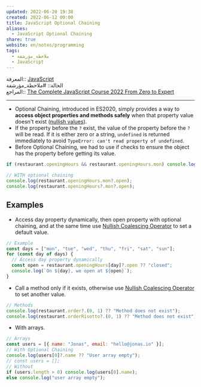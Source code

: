 ```yaml
---  
updated: 2022-06-20 19:38  
created: 2022-06-12 00:00  
title: JavaScript Optional Chaining  
aliases:  
  - JavaScript Optional Chaining  
share: true  
website: en/notes/programming  
tags:  
  - ملاحظة_مؤرشفة  
  - JavaScript  
---  
```

  
  
  
المعرفة:: [JavaScript](JavaScript)  
الحالة:: #ملاحظة_مؤرشفة  
المراجع:: [The Complete JavaScript Course 2022 From Zero to Expert](The%20Complete%20JavaScript%20Course%202022%20From%20Zero%20to%20Expert)  
  
---  
  
- Optional Chaining, introduced in ES2020, simply provides a way to **access object properties and methods safely** when that property value doesn't exist ([nullish values](,%20JavaScript%20Nullish%20Coalescing%20Operator#%5E82e081)).  
- If the property before the `?` exist, the value of the property before the `?` will be read. If it is either zero or a string, `undefined` is returned immediately to avoid `TypeError: can't read property of undefined`.  
- Before Optional Chaining, we had to use if checks to ensure the object has the property before getting its value.  
  
```js  
if (restaurant.openingHours && restaurant.openingHours.mon) console.log(restaurant.openingHours.mon.open);  
  
// WITH optional chaining  
console.log(restaurant.openingHours.mon?.open);  
console.log(restaurant.openingHours?.mon?.open);  
```  
  
## Examples  
  
- Access day property dynamically, then open property with optional chaining, and at the same time use [Nullish Coalescing Operator](JavaScript%20Nullish%20Coalescing%20Operator) to set a default value.  
  
```js  
// Example  
const days = ["mon", "tue", "wed", "thu", "fri", "sat", "sun"];  
for (const day of days) {  
  // Access day property dynamically  
  const open = restaurant.openingHours[day]?.open ?? "closed";  
  console.log(`On ${day}, we open at ${open}`);  
}  
```  
  
- Call a method only if it exists, otherwise use [Nullish Coalescing Operator](JavaScript%20Nullish%20Coalescing%20Operator) to set another value.  
  
```js  
// Methods  
console.log(restaurant.order?.(0, 1) ?? "Method does not exist");  
console.log(restaurant.orderRisotto?.(0, 1) ?? "Method does not exist");  
```  
  
- With arrays.  
  
```js  
// Arrays  
const users = [{ name: "Jonas", email: "hello@jonas.io" }];  
// With Optional Chaining  
console.log(users[0]?.name ?? "User array empty");  
// const users = [];  
// Without  
if (users.length > 0) console.log(users[0].name);  
else console.log("user array empty");  
```  
